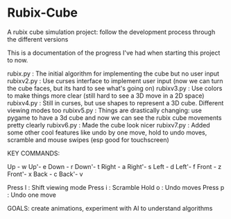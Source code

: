 # Rubix-Cube
A rubix cube simulation project: follow the development process through the different versions

This is a documentation of the progress I've had when starting this project to now. 

rubix.py : The initial algorithm for implementing the cube but no user input
rubixv2.py : Use curses interface to implement user input (now we can turn the cube faces, but its hard to see what's going on)
rubixv3.py : Use colors to make things more clear (still hard to see a 3D move in a 2D space)
rubixv4.py : Still in curses, but use shapes to represent a 3D cube. Different viewing modes too
rubixv5.py : Things are drastically changing: use pygame to have a 3d cube and now we can see the rubix cube movements pretty clearly
rubixv6.py : Made the cube look nicer
rubixv7.py : Added some other cool features like undo by one move, hold to undo moves, scramble and mouse swipes (esp good for touchscreen)


KEY COMMANDS:

Up - w
Up'- e
Down - r
Down'- t
Right - a
Right'- s
Left - d
Left'- f
Front - z
Front'- x
Back - c
Back'- v

Press l : Shift viewing mode
Press i : Scramble
Hold o : Undo moves
Press p : Undo one move
  






GOALS: create animations, experiment with AI to understand algorithms
